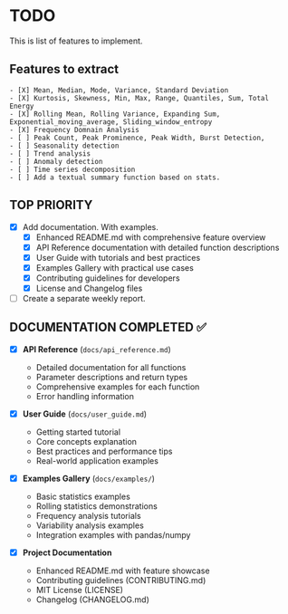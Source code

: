 # TODO

This is list of features to implement.

## Features to extract

    - [X] Mean, Median, Mode, Variance, Standard Deviation 
    - [X] Kurtosis, Skewness, Min, Max, Range, Quantiles, Sum, Total Energy
    - [X] Rolling Mean, Rolling Variance, Expanding Sum, Exponential_moving_average, Sliding_window_entropy
    - [X] Frequency Domnain Analysis 
    - [ ] Peak Count, Peak Prominence, Peak Width, Burst Detection, 
    - [ ] Seasonality detection
    - [ ] Trend analysis
    - [ ] Anomaly detection
    - [ ] Time series decomposition
    - [ ] Add a textual summary function based on stats.

## TOP PRIORITY

- [X] Add documentation. With examples.
  - [X] Enhanced README.md with comprehensive feature overview
  - [X] API Reference documentation with detailed function descriptions
  - [X] User Guide with tutorials and best practices
  - [X] Examples Gallery with practical use cases
  - [X] Contributing guidelines for developers
  - [X] License and Changelog files
- [ ] Create a separate weekly report.

## DOCUMENTATION COMPLETED ✅

- [X] **API Reference** (`docs/api_reference.md`)
  - Detailed documentation for all functions
  - Parameter descriptions and return types
  - Comprehensive examples for each function
  - Error handling information

- [X] **User Guide** (`docs/user_guide.md`)
  - Getting started tutorial
  - Core concepts explanation
  - Best practices and performance tips
  - Real-world application examples

- [X] **Examples Gallery** (`docs/examples/`)
  - Basic statistics examples
  - Rolling statistics demonstrations
  - Frequency analysis tutorials
  - Variability analysis examples
  - Integration examples with pandas/numpy

- [X] **Project Documentation**
  - Enhanced README.md with feature showcase
  - Contributing guidelines (CONTRIBUTING.md)
  - MIT License (LICENSE)
  - Changelog (CHANGELOG.md)
